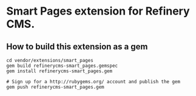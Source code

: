 # Smart Pages extension for Refinery CMS.

## How to build this extension as a gem

    cd vendor/extensions/smart_pages
    gem build refinerycms-smart_pages.gemspec
    gem install refinerycms-smart_pages.gem

    # Sign up for a http://rubygems.org/ account and publish the gem
    gem push refinerycms-smart_pages.gem